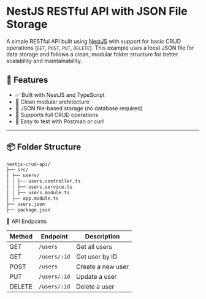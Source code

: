# NestJS RESTful API with JSON File Storage

A simple RESTful API built using [NestJS](https://nestjs.com/) with support for basic CRUD operations (`GET`, `POST`, `PUT`, `DELETE`). This example uses a local JSON file for data storage and follows a clean, modular folder structure for better scalability and maintainability.

## 🚀 Features

- ✅ Built with NestJS and TypeScript
- 📁 Clean modular architecture
- 💾 JSON file-based storage (no database required)
- 🔁 Supports full CRUD operations
- 🧪 Easy to test with Postman or curl

---

## 📦 Folder Structure
```bash
nestjs-crud-api/
├── src/
│ ├── users/
│ │ ├── users.controller.ts
│ │ ├── users.service.ts
│ │ ├── users.module.ts
│ ├── app.module.ts
├── users.json
├── package.json
```

🔗 API Endpoints

| Method | Endpoint     | Description       |
| ------ | ------------ | ----------------- |
| GET    | `/users`     | Get all users     |
| GET    | `/users/:id` | Get user by ID    |
| POST   | `/users`     | Create a new user |
| PUT    | `/users/:id` | Update a user     |
| DELETE | `/users/:id` | Delete a user     |
